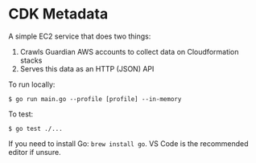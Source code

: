 # CDK Metadata

A simple EC2 service that does two things:

1. Crawls Guardian AWS accounts to collect data on Cloudformation stacks
2. Serves this data as an HTTP (JSON) API

To run locally:

    $ go run main.go --profile [profile] --in-memory

To test:

    $ go test ./...

If you need to install Go: `brew install go`. VS Code is the recommended editor
if unsure.
